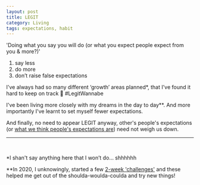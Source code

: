 ```yaml
---
layout: post
title: LEGIT
category: Living
tags: expectations, habit
---
```


'Doing what you say you will do (or what you expect people expect from you & more?)'

1. say less
2. do more
3. don’t raise false expectations

<!--- I’m all for personal growth, so I think it’s time I take this on board.
(but do I need/care what people think of me? does it affect me having expecations? )--->

I've always had so many different ‘growth’ areas planned*, that I've found it hard to keep on track 🤤 #LegitWannabe

I've been living more closely with my dreams in the day to day**. And more importantly I've learnt to set myself fewer expectations.

And finally, no need to appear LEGIT anyway, other's people's expectations (or [what we think people's expectations are][id2]) need not weigh us down.


---
<br>

*I shan't say anything here that I won’t do...  shhhhhh  

**In 2020, I unknowingly, started a few [2-week 'challenges'][id1] and these helped me get out of the shoulda-woulda-coulda and try new things!


[id1]:dudolavida.com/living/2-week-challenges "2 week challenges blogpost"
[id2]:https://dudolavida.com/dudas/doubts-of-the-self/ "Doubts"
